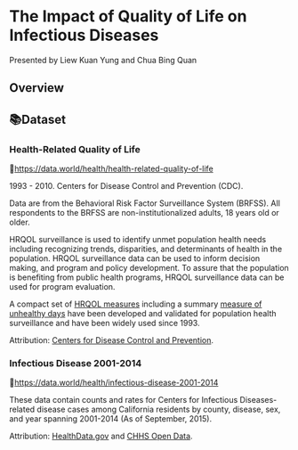 

# The Impact of Quality of Life on Infectious Diseases

Presented by Liew Kuan Yung and Chua Bing Quan

## Overview 





## 📚Dataset

### Health-Related Quality of Life

📖https://data.world/health/health-related-quality-of-life

1993 - 2010. Centers for Disease Control and Prevention (CDC).

Data are from the Behavioral Risk Factor Surveillance System (BRFSS). All respondents to the BRFSS are non-institutionalized adults, 18 years old or older.

HRQOL surveillance is used to identify unmet population health needs including recognizing trends, disparities, and determinants of health in the population. HRQOL surveillance data can be used to inform decision making, and program and policy development. To assure that the population is benefiting from public health programs, HRQOL surveillance data can be used for program evaluation.

A compact set of [HRQOL measures](http://www.cdc.gov/hrqol/methods.htm) including a summary [measure of unhealthy days](https://www.cdc.gov/hrqol/pdfs/mhd.pdf) have been developed and validated for population health surveillance and have been widely used since 1993.

Attribution: [Centers for Disease Control and Prevention](https://catalog.data.gov/dataset/behavioral-risk-factor-data-health-related-quality-of-life-hrqol-76ea6).

### Infectious Disease 2001-2014

📖https://data.world/health/infectious-disease-2001-2014

These data contain counts and rates for Centers for Infectious Diseases-related disease cases among California residents by county, disease, sex, and year spanning 2001-2014 (As of September, 2015).

Attribution: [HealthData.gov](http://www.healthdata.gov/dataset/infectious-disease-cases-county-year-and-sex-2001-2014) and [CHHS Open Data](http://www.healthdata.gov/dataset/infectious-disease-cases-county-year-and-sex-2001-2014).

<p></p>
